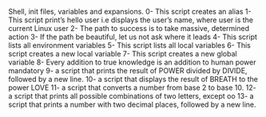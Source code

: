 Shell, init files, variables and expansions.
0-	This script creates an alias
1-	This script print’s hello user i.e displays the user’s name, where user is the current Linux user
2-	The path to success is to take massive, determined action
3-	If the path be beautiful, let us not ask where it leads
4-	This script lists all environment variables
5-	This script lists all local variables
6-	This script creates a new local variable
7-	This script creates a new global variable
8-	Every addition to true knowledge is an addition to human power mandatory
9-	a script that prints the result of POWER divided by DIVIDE, followed by a new line.
10-	a script that displays the result of BREATH to the power LOVE
11-	a script that converts a number from base 2 to base 10.
12-	 a script that prints all possible combinations of two letters, except oo
13-	a script that prints a number with two decimal places, followed by a new line.

